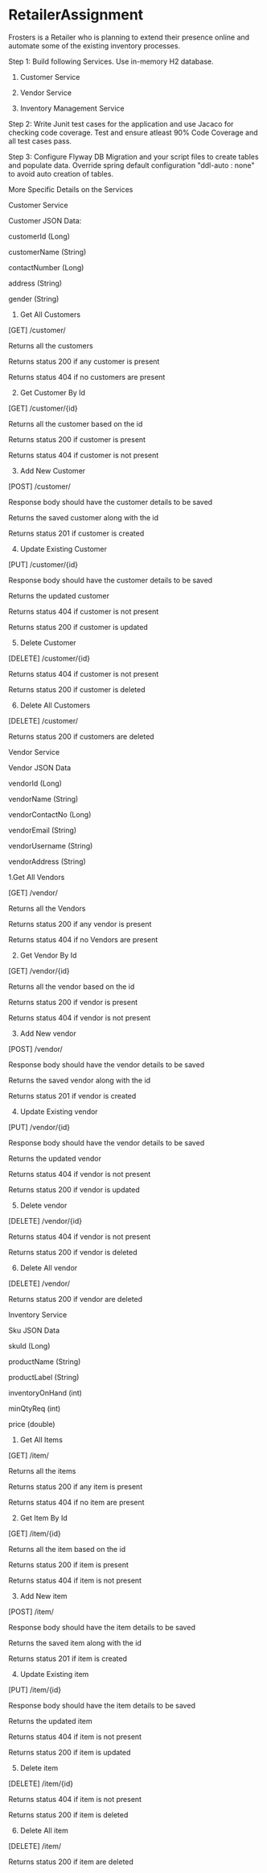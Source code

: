 # RetailerAssignment


Frosters is a Retailer who is planning to extend their presence online and automate some of the existing inventory processes. 

Step 1: Build following Services. Use in-memory H2 database.

1. Customer Service

2. Vendor Service

3. Inventory Management Service

 

Step 2: Write Junit test cases for the application and use Jacaco for checking code coverage. Test and ensure atleast 90% Code Coverage and all test cases pass.

 

Step 3: Configure Flyway DB Migration and your script files to create tables and populate data. Override spring default configuration "ddl-auto : none" to avoid auto creation of tables. 

 

More Specific Details on the Services

Customer Service

Customer JSON Data:


customerId (Long)

customerName (String)

contactNumber (Long)

address (String)

gender (String)

 

 

1. Get All Customers

[GET] /customer/

 

Returns all the customers

Returns status 200 if any customer is present

Returns status 404 if no customers are present

 

2. Get Customer By Id

[GET] /customer/{id}

 

Returns all the customer based on the id

Returns status 200 if customer is present

Returns status 404 if customer is not present

 

3. Add New Customer

[POST] /customer/

 

Response body should have the customer details to be saved

Returns the saved customer along with the id

Returns status 201 if customer is created

 

4. Update Existing Customer

[PUT] /customer/{id}

 

Response body should have the customer details to be saved

Returns the updated customer

Returns status 404 if customer is not present

Returns status 200 if customer is updated

 

5. Delete Customer

[DELETE] /customer/{id}

 

Returns status 404 if customer is not present

Returns status 200 if customer is deleted

 

6. Delete All Customers

[DELETE] /customer/

 

Returns status 200 if customers are deleted

 

 

Vendor Service

 

Vendor JSON Data

 

vendorId (Long)

vendorName (String)

vendorContactNo (Long)

vendorEmail (String)

vendorUsername (String)

vendorAddress (String)

 

 1.Get All Vendors

[GET] /vendor/

 

Returns all the Vendors

Returns status 200 if any vendor is present

Returns status 404 if no Vendors are present

 

2. Get Vendor By Id

[GET] /vendor/{id}

 

Returns all the vendor based on the id

Returns status 200 if vendor is present

Returns status 404 if vendor is not present

 

3. Add New vendor

[POST] /vendor/

 

Response body should have the vendor details to be saved

Returns the saved vendor along with the id

Returns status 201 if vendor is created

 

4. Update Existing vendor

[PUT] /vendor/{id}

 

Response body should have the vendor details to be saved

Returns the updated vendor

Returns status 404 if vendor is not present

Returns status 200 if vendor is updated

 

5. Delete vendor

[DELETE] /vendor/{id}

 

Returns status 404 if vendor is not present

Returns status 200 if vendor is deleted

 

6. Delete All vendor

[DELETE] /vendor/

 

Returns status 200 if vendor are deleted

 

 

Inventory Service

 

Sku JSON Data

 

skuId (Long)

productName (String)

productLabel (String)

inventoryOnHand (int)

minQtyReq (int)

price (double)

 

1. Get All Items

[GET] /item/

 

Returns all the items

Returns status 200 if any item is present

Returns status 404 if no item are present

 

2. Get Item By Id

[GET] /item/{id}

 

Returns all the item based on the id

Returns status 200 if item is present

Returns status 404 if item is not present

 

3. Add New item

[POST] /item/

 

Response body should have the item details to be saved

Returns the saved item along with the id

Returns status 201 if item is created

 

4. Update Existing item

[PUT] /item/{id}

 

Response body should have the item details to be saved

Returns the updated item

Returns status 404 if item is not present

Returns status 200 if item is updated

 

5. Delete item

[DELETE] /item/{id}

 

Returns status 404 if item is not present

Returns status 200 if item is deleted

 

6. Delete All item

[DELETE] /item/

 

Returns status 200 if item are deleted

